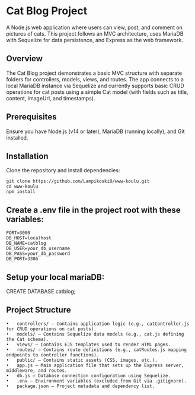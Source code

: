 # Cat Blog Project

A Node.js web application where users can view, post, and comment on pictures of cats. This project follows an MVC architecture, uses MariaDB with Sequelize for data persistence, and Express as the web framework.

## Overview

The Cat Blog project demonstrates a basic MVC structure with separate folders for controllers, models, views, and routes. The app connects to a local MariaDB instance via Sequelize and currently supports basic CRUD operations for cat posts using a simple Cat model (with fields such as title, content, imageUrl, and timestamps).

## Prerequisites

Ensure you have Node.js (v14 or later), MariaDB (running locally), and Git installed.

## Installation

Clone the repository and install dependencies:

	git clone https://github.com/LampikoskiO/www-koulu.git
	cd www-koulu
	npm install

## Create a .env file in the project root with these variables:

	PORT=3000
	DB_HOST=localhost
	DB_NAME=catblog
	DB_USER=your_db_username
	DB_PASS=your_db_password
	DB_PORT=3306

## Setup your local mariaDB:
CREATE DATABASE catblog;

## Project Structure
	•	controllers/ – Contains application logic (e.g., catController.js for CRUD operations on cat posts).
	•	models/ – Contains Sequelize data models (e.g., cat.js defining the Cat schema).
	•	views/ – Contains EJS templates used to render HTML pages.
	•	routes/ – Contains route definitions (e.g., catRoutes.js mapping endpoints to controller functions).
	•	public/ – Contains static assets (CSS, images, etc.).
	•	app.js – Main application file that sets up the Express server, middleware, and routes.
	•	db.js – Database connection configuration using Sequelize.
	•	.env – Environment variables (excluded from Git via .gitignore).
	•	package.json – Project metadata and dependency list.
